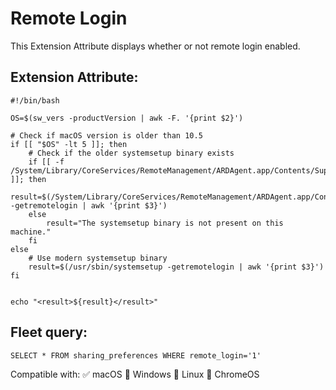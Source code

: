 # Remote Login

This Extension Attribute displays whether or not remote login enabled.
 
## Extension Attribute:
```
#!/bin/bash

OS=$(sw_vers -productVersion | awk -F. '{print $2}')

# Check if macOS version is older than 10.5
if [[ "$OS" -lt 5 ]]; then
    # Check if the older systemsetup binary exists
    if [[ -f /System/Library/CoreServices/RemoteManagement/ARDAgent.app/Contents/Support/systemsetup ]]; then
        result=$(/System/Library/CoreServices/RemoteManagement/ARDAgent.app/Contents/Support/systemsetup -getremotelogin | awk '{print $3}')
    else
        result="The systemsetup binary is not present on this machine."
    fi
else
    # Use modern systemsetup binary
    result=$(/usr/sbin/systemsetup -getremotelogin | awk '{print $3}')
fi


echo "<result>${result}</result>"
```
## Fleet query:
```SELECT * FROM sharing_preferences WHERE remote_login='1'```

Compatible with: ✅ macOS 🚫 Windows 🚫 Linux 🚫 ChromeOS